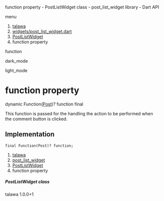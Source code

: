 




function property - PostListWidget class - post\_list\_widget library - Dart API







menu

1. [talawa](../../index.html)
2. [widgets/post\_list\_widget.dart](../../widgets_post_list_widget/widgets_post_list_widget-library.html)
3. [PostListWidget](../../widgets_post_list_widget/PostListWidget-class.html)
4. function property

function


dark\_mode

light\_mode




# function property


dynamic Function([Post](../../models_post_post_model/Post-class.html))?
function
final

This function is passed for the handling the action to be performed when the comment button is clicked.


## Implementation

```
final Function(Post)? function;
```

 


1. [talawa](../../index.html)
2. [post\_list\_widget](../../widgets_post_list_widget/widgets_post_list_widget-library.html)
3. [PostListWidget](../../widgets_post_list_widget/PostListWidget-class.html)
4. function property

##### PostListWidget class





talawa
1.0.0+1







